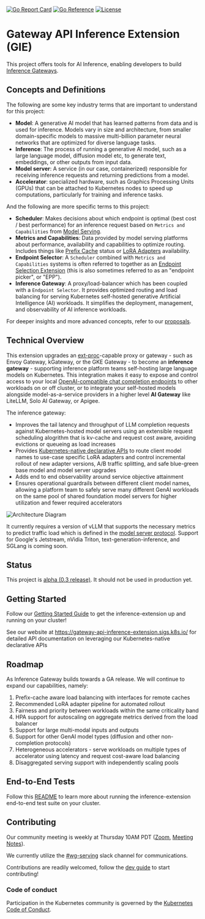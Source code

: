 [![Go Report Card](https://goreportcard.com/badge/sigs.k8s.io/gateway-api-inference-extension)](https://goreportcard.com/report/sigs.k8s.io/gateway-api-inference-extension)
[![Go Reference](https://pkg.go.dev/badge/sigs.k8s.io/gateway-api-inference-extension.svg)](https://pkg.go.dev/sigs.k8s.io/gateway-api-inference-extension)
[![License](https://img.shields.io/github/license/kubernetes-sigs/gateway-api-inference-extension)](/LICENSE)

# Gateway API Inference Extension (GIE)

This project offers tools for AI Inference, enabling developers to build [Inference Gateways].

[Inference Gateways]:#concepts-and-definitions

## Concepts and Definitions

The following are some key industry terms that are important to understand for
this project:

- **Model**: A generative AI model that has learned patterns from data and is
  used for inference. Models vary in size and architecture, from smaller
  domain-specific models to massive multi-billion parameter neural networks that
  are optimized for diverse language tasks.
- **Inference**: The process of running a generative AI model, such as a large
  language model, diffusion model etc, to generate text, embeddings, or other
  outputs from input data.
- **Model server**: A service (in our case, containerized) responsible for
  receiving inference requests and returning predictions from a model.
- **Accelerator**: specialized hardware, such as Graphics Processing Units
  (GPUs) that can be attached to Kubernetes nodes to speed up computations,
  particularly for training and inference tasks.

And the following are more specific terms to this project:

- **Scheduler**: Makes decisions about which endpoint is optimal (best cost /
  best performance) for an inference request based on `Metrics and Capabilities`
  from [Model Serving](/docs/proposals/003-model-server-protocol/README.md).
- **Metrics and Capabilities**: Data provided by model serving platforms about
  performance, availability and capabilities to optimize routing. Includes
  things like [Prefix Cache] status or [LoRA Adapters] availability.
- **Endpoint Selector**: A `Scheduler` combined with `Metrics and Capabilities`
  systems is often referred to together as an [Endpoint Selection Extension]
  (this is also sometimes referred to as an "endpoint picker", or "EPP").
- **Inference Gateway**: A proxy/load-balancer which has been coupled with a
  `Endpoint Selector`. It provides optimized routing and load balancing for
  serving Kubernetes self-hosted generative Artificial Intelligence (AI)
  workloads. It simplifies the deployment, management, and observability of AI
  inference workloads.

For deeper insights and more advanced concepts, refer to our [proposals](/docs/proposals).

[Inference]:https://www.digitalocean.com/community/tutorials/llm-inference-optimization
[Gateway API]:https://github.com/kubernetes-sigs/gateway-api
[Prefix Cache]:https://docs.vllm.ai/en/stable/design/v1/prefix_caching.html
[LoRA Adapters]:https://docs.vllm.ai/en/stable/features/lora.html
[Endpoint Selection Extension]:https://gateway-api-inference-extension.sigs.k8s.io/#endpoint-selection-extension

## Technical Overview

This extension upgrades an [ext-proc](https://www.envoyproxy.io/docs/envoy/latest/configuration/http/http_filters/ext_proc_filter)-capable proxy or gateway - such as Envoy Gateway, kGateway, or the GKE Gateway - to become an **inference gateway** - supporting inference platform teams self-hosting large language models on Kubernetes. This integration makes it easy to expose and control access to your local [OpenAI-compatible chat completion endpoints](https://platform.openai.com/docs/api-reference/chat) to other workloads on or off cluster, or to integrate your self-hosted models alongside model-as-a-service providers in a higher level **AI Gateway** like LiteLLM, Solo AI Gateway, or Apigee.

The inference gateway:

* Improves the tail latency and throughput of LLM completion requests against Kubernetes-hosted model servers using an extensible request scheduling alogrithm that is kv-cache and request cost aware, avoiding evictions or queueing as load increases
* Provides [Kubernetes-native declarative APIs](https://gateway-api-inference-extension.sigs.k8s.io/concepts/api-overview/) to route client model names to use-case specific LoRA adapters and control incremental rollout of new adapter versions, A/B traffic splitting, and safe blue-green base model and model server upgrades
* Adds end to end observability around service objective attainment
* Ensures operational guardrails between different client model names, allowing a platform team to safely serve many different GenAI workloads on the same pool of shared foundation model servers for higher utilization and fewer required accelerators

![Architecture Diagram](./docs/inference-gateway-architecture.svg)

It currently requires a version of vLLM that supports the necessary metrics to predict traffic load which is defined in the [model server protocol](https://github.com/kubernetes-sigs/gateway-api-inference-extension/tree/main/docs/proposals/003-model-server-protocol).  Support for Google's Jetstream, nVidia Triton, text-generation-inference, and SGLang is coming soon.

## Status

This project is [alpha (0.3 release)](https://github.com/kubernetes-sigs/gateway-api-inference-extension/releases/tag/v0.3.0).  It should not be used in production yet.

## Getting Started

Follow our [Getting Started Guide](https://gateway-api-inference-extension.sigs.k8s.io/guides/) to get the inference-extension up and running on your cluster!

See our website at https://gateway-api-inference-extension.sigs.k8s.io/ for detailed API documentation on leveraging our Kubernetes-native declarative APIs

## Roadmap

As Inference Gateway builds towards a GA release. We will continue to expand our capabilities, namely:
1. Prefix-cache aware load balancing with interfaces for remote caches 
1. Recommended LoRA adapter pipeline for automated rollout 
1. Fairness and priority between workloads within the same criticality band
1. HPA support for autoscaling on aggregate metrics derived from the load balancer
1. Support for large multi-modal inputs and outputs
1. Support for other GenAI model types (diffusion and other non-completion protocols)
1. Heterogeneous accelerators - serve workloads on multiple types of accelerator using latency and request cost-aware load balancing
1. Disaggregated serving support with independently scaling pools


## End-to-End Tests

Follow this [README](./test/e2e/epp/README.md) to learn more about running the inference-extension end-to-end test suite on your cluster.

## Contributing

Our community meeting is weekly at Thursday 10AM PDT ([Zoom](https://zoom.us/j/9955436256?pwd=Z2FQWU1jeDZkVC9RRTN4TlZyZTBHZz09), [Meeting Notes](https://www.google.com/url?q=https://docs.google.com/document/d/1frfPE5L1sI3737rdQV04IcDGeOcGJj2ItjMg6z2SRH0/edit?usp%3Dsharing&sa=D&source=calendar&usd=2&usg=AOvVaw1pUVy7UN_2PMj8qJJcFm1U)).

We currently utilize the [#wg-serving](https://kubernetes.slack.com/?redir=%2Fmessages%2Fwg-serving) slack channel for communications.

Contributions are readily welcomed, follow the [dev guide](./docs/dev.md) to start contributing!

### Code of conduct

Participation in the Kubernetes community is governed by the [Kubernetes Code of Conduct](code-of-conduct.md).

